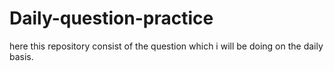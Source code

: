 # Daily-question-practice
here this repository consist of the question which i will be doing on the daily basis.
